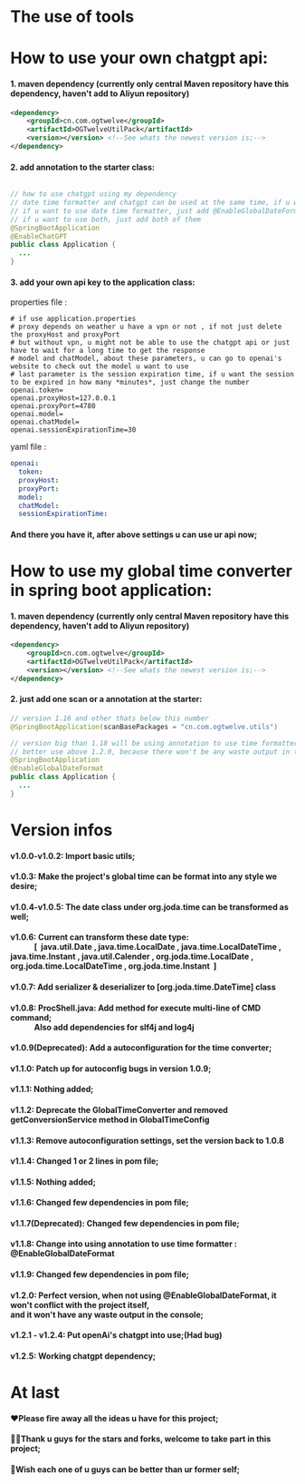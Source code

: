 # The use of tools


<h1>How to use your own chatgpt api:</h1>
<h4>1. maven dependency (currently only central Maven repository have this dependency, haven't add to Aliyun repository)</h4>

```xml
<dependency>
    <groupId>cn.com.ogtwelve</groupId>
    <artifactId>OGTwelveUtilPack</artifactId>
    <version></version> <!--See whats the newest version is;-->
</dependency>
```

<h4>2. add annotation to the starter class:</h4>

```java

// how to use chatgpt using my dependency
// date time formatter and chatgpt can be used at the same time, if u want to use chatgpt, just add @EnableChatGPT
// if u want to use date time formatter, just add @EnableGlobalDateFormat
// if u want to use both, just add both of them
@SpringBootApplication
@EnableChatGPT
public class Application {
  ...
}

```
<h4>3. add your own api key to the application class:</h4>

properties file :
```properties
# if use application.properties
# proxy depends on weather u have a vpn or not , if not just delete the proxyHost and proxyPort
# but without vpn, u might not be able to use the chatgpt api or just have to wait for a long time to get the response
# model and chatModel, about these parameters, u can go to openai's website to check out the model u want to use
# last parameter is the session expiration time, if u want the session to be expired in how many *minutes*, just change the number
openai.token=
openai.proxyHost=127.0.0.1
openai.proxyPort=4780
openai.model=
openai.chatModel=
openai.sessionExpirationTime=30
```
yaml file :
```yaml
openai:
  token:
  proxyHost:
  proxyPort:
  model:
  chatModel:
  sessionExpirationTime:
```

<h4>And there you have it, after above settings u can use ur api now;</h4>

<h1>How to use my global time converter in spring boot application:</h1>
<h4>1. maven dependency (currently only central Maven repository have this dependency, haven't add to Aliyun repository)</h4>

```xml
<dependency>
    <groupId>cn.com.ogtwelve</groupId>
    <artifactId>OGTwelveUtilPack</artifactId>
    <version></version> <!--See whats the newest version is;-->
</dependency>
```
<h4>2. just add one scan or a annotation at the starter:</h4>

```java
// version 1.16 and other thats below this number
@SpringBootApplication(scanBasePackages = "cn.com.ogtwelve.utils")
```

```java
// version big than 1.18 will be using annotation to use time formatter
// better use above 1.2.0, because there won't be any waste output in the console
@SpringBootApplication
@EnableGlobalDateFormat
public class Application {
  ...
}
```

# Version infos

<h4> v1.0.0-v1.0.2: Import basic utils;</h4>

<h4> v1.0.3: Make the project's global time can be format into any style we desire;</h4>

<h4> v1.0.4-v1.0.5: The date class under org.joda.time can be transformed as well;</h4>

<h4> v1.0.6: Current can transform these date type: <br/>
	&emsp;&emsp;&emsp;[&nbsp; java.util.Date , java.time.LocalDate , java.time.LocalDateTime , java.time.Instant , java.util.Calender , org.joda.time.LocalDate , &emsp;&emsp;&emsp;org.joda.time.LocalDateTime , org.joda.time.Instant &nbsp;]</h4>
	
<h4> v1.0.7: Add serializer & deserializer to [org.joda.time.DateTime] class</h4>

<h4> v1.0.8: ProcShell.java: Add method for execute multi-line of CMD command; <br/>
	&emsp;&emsp;&emsp;Also add dependencies for slf4j and log4j</h4>
	
<h4> v1.0.9(Deprecated): Add a autoconfiguration for the time converter;</h4>

<h4> v1.1.0: Patch up for autoconfig bugs in version 1.0.9;</h4>

<h4> v1.1.1: Nothing added;</h4>

<h4> v1.1.2: Deprecate the GlobalTimeConverter and removed getConversionService method in GlobalTimeConfig</h4>
	
<h4> v1.1.3: Remove autoconfiguration settings, set the version back to 1.0.8</h4>

<h4> v1.1.4: Changed 1 or 2 lines in pom file;</h4>

<h4> v1.1.5: Nothing added;</h4>

<h4> v1.1.6: Changed few dependencies in pom file;</h4>

<h4> v1.1.7(Deprecated): Changed few dependencies in pom file;</h4>

<h4> v1.1.8: Change into using annotation to use time formatter : @EnableGlobalDateFormat</h4>

<h4> v1.1.9: Changed few dependencies in pom file;</h4>

<h4> v1.2.0: Perfect version, when not using @EnableGlobalDateFormat, it won't conflict with the project itself,<br/> and it won't have any waste output in the console; </h4>

<h4> v1.2.1 - v1.2.4: Put openAi's chatgpt into use;(Had bug)</h4>

<h4> v1.2.5: Working chatgpt dependency;</h4>

	
# At last
<h4>❤️Please fire away all the ideas u have for this project;</h4>
<h4>🙇‍♂️Thank u guys for the stars and forks, welcome to take part in this project;</h4>
<h4>💪Wish each one of u guys can be better than ur former self;</h4>
	
